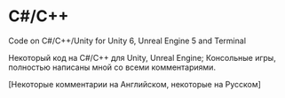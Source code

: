 # C#/C++
Code on C#/C++/Unity for Unity 6, Unreal Engine 5 and Terminal

Некоторый код на C#/C++ для Unity, Unreal Engine; Консольные игры, полностью написаны мной со всеми комментариями.

[Некоторые комментарии на Английском, некоторые на Русском]

